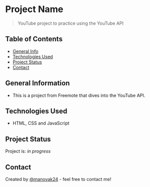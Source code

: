 # Project Name
> YouTube project to practice using the YouTube API


## Table of Contents
* [General Info](#general-information)
* [Technologies Used](#technologies-used)
* [Project Status](#project-status)
* [Contact](#contact)
<!-- * [License](#license) -->


## General Information
- This is a project from Freemote that dives into the YouTube API.


## Technologies Used
- HTML, CSS and JavaScript


## Project Status
Project is: _in progress_ 

## Contact
Created by [@manovak24](https://github.com/manovak24) - feel free to contact me!

<!-- Optional -->
<!-- ## License -->
<!-- This project is open source and available under the [... License](). -->

<!-- You don't have to include all sections - just the one's relevant to your project -->